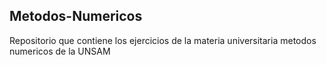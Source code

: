 ## Metodos-Numericos

Repositorio que contiene los ejercicios de la materia universitaria metodos numericos de la UNSAM
